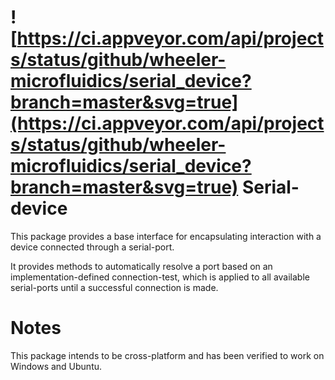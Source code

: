 ![https://ci.appveyor.com/api/projects/status/github/wheeler-microfluidics/serial_device?branch=master&svg=true](https://ci.appveyor.com/api/projects/status/github/wheeler-microfluidics/serial_device?branch=master&svg=true)
Serial-device
=============

This package provides a base interface for encapsulating interaction with a
device connected through a serial-port.

It provides methods to automatically resolve a port based on an
implementation-defined connection-test, which is applied to all available
serial-ports until a successful connection is made.

Notes
=====

This package intends to be cross-platform and has been verified to work on
Windows and Ubuntu.
